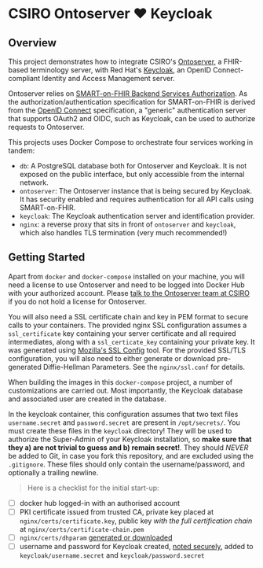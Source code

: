 # CSIRO Ontoserver ♥ Keycloak

## Overview

This project demonstrates how to integrate CSIRO's
[Ontoserver](https://ontoserver.csiro.au), a FHIR-based terminology server, with
Red Hat's [Keycloak](https://keycloak.org), an OpenID Connect-compliant Identity
and Access Management server.

Ontoserver relies on
[SMART-on-FHIR Backend Services Authorization](https://hl7.org/fhir/uv/bulkdata/authorization/index.html).
As the authorization/authentication specification for SMART-on-FHIR is derived
from the [OpenID Connect](https://openid.net/connect/) specification, a
"generic" authentication server that supports OAuth2 and OIDC, such as Keycloak,
can be used to authorize requests to Ontoserver.

This projects uses Docker Compose to orchestrate four services working in
tandem:

- `db`: A PostgreSQL database both for Ontoserver and Keycloak. It is not
  exposed on the public interface, but only accessible from the internal
  network.
- `ontoserver`: The Ontoserver instance that is being secured by Keycloak. It
  has security enabled and requires authentication for all API calls using
  SMART-on-FHIR.
- `keycloak`: The Keycloak authentication server and identification provider.
- `nginx`: a reverse proxy that sits in front of `ontoserver` and `keycloak`,
  which also handles TLS termination (very much recommended!)

## Getting Started

Apart from `docker` and `docker-compose` installed on your machine, you will
need a license to use Ontoserver and need to be logged into Docker Hub with your
authorized account. Please
[talk to the Ontoserver team at CSIRO](mailto:ontoserver-support@csiro.au) if
you do not hold a license for Ontoserver.

You will also need a SSL certificate chain and key in PEM format to secure calls
to your containers. The provided nginx SSL configuration assumes a
`ssl_certificate` key containing your server certificate and all required
intermediates, along with a `ssl_certicate_key` containing your private key. It
was generated using
[Mozilla's SSL Config](https://ssl-config.mozilla.org/#server=nginx&version=1.17.7&config=intermediate&openssl=1.1.1d&hsts=false&ocsp=false&guideline=5.6)
tool. For the provided SSL/TLS configuration, you will also need to either
generate or download pre-generated Diffie-Hellman Parameters. See the
`nginx/ssl.conf` for details.

When building the images in this `docker-compose` project, a number of
customizations are carried out. Most importantly, the Keycloak database and
associated user are created in the database.

In the keycloak container, this configuration assumes that two text files
`username.secret` and `password.secret` are present in `/opt/secrets/`. You must
create these files in the `keycloak` directory! They will be used to authorize
the Super-Admin of your Keycloak installation, so **make sure that they a) are
not trivial to guess and b) remain secret!**. They should _NEVER_ be added to
Git, in case you fork this repository, and are excluded using the `.gitignore`.
These files should only contain the username/password, and optionally a trailing
newline.

> Here is a checklist for the initial start-up:

- [ ] docker hub logged-in with an authorised account
- [ ] PKI certificate issued from trusted CA, private key placed at
      `nginx/certs/certificate.key`, public key _with the full certification
      chain_ at `nginx/certs/certificate-chain.pem`
- [ ] `nginx/certs/dhparam` [generated or downloaded](nginx/ssl.conf)
- [ ] username and password for Keycloak created,
      [noted securely](https://keepass.info/), added to
      `keycloak/username.secret` and `keycloak/password.secret`
